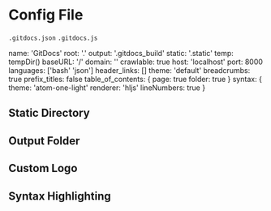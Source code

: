 # Config File

`.gitdocs.json`
`.gitdocs.js`

name: 'GitDocs'
root: '.'
output: '.gitdocs_build'
static: '.static'
temp: tempDir()
baseURL: '/'
domain: ''
crawlable: true
host: 'localhost'
port: 8000
languages: ['bash' 'json']
header_links: []
theme: 'default'
breadcrumbs: true
prefix_titles: false
table_of_contents: {
  page: true
  folder: true
}
syntax: {
  theme: 'atom-one-light'
  renderer: 'hljs'
  lineNumbers: true
}

## Static Directory

## Output Folder

## Custom Logo

## Syntax Highlighting
